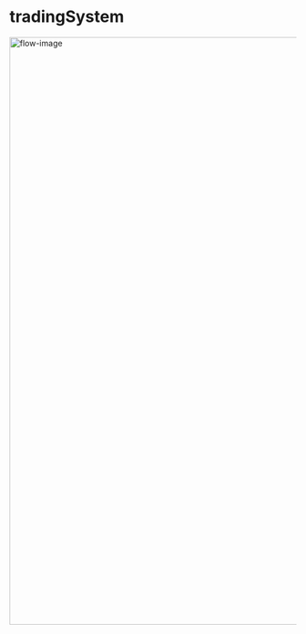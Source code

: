 # tradingSystem

<img width="1032" alt="flow-image" src="https://github.com/sunil9631/tradingSystem/blob/master/docs/architecture.jpg" style="max-width:100%;">
